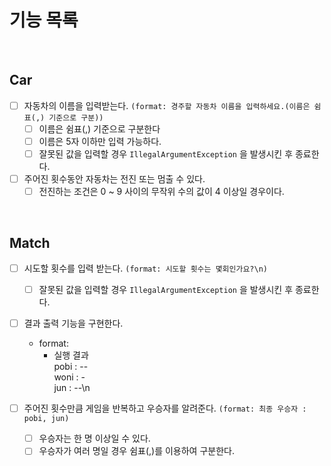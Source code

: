 # 기능 목록
<br/>

## Car
- [ ] 자동차의 이름을 입력받는다. ```(format: 경주할 자동차 이름을 입력하세요.(이름은 쉼표(,) 기준으로 구분))```
  - [ ] 이름은 쉼표(,) 기준으로 구분한다
  - [ ] 이름은 5자 이하만 입력 가능하다.
  - [ ] 잘못된 값을 입력할 경우 ```IllegalArgumentException``` 을 발생시킨 후 종료한다.

- [ ] 주어진 횟수동안 자동차는 전진 또는 멈출 수 있다.
    - [ ] 전진하는 조건은 0 ~ 9 사이의 무작위 수의 값이 4 이상일 경우이다.

<br/>

## Match
- [ ] 시도할 횟수를 입력 받는다. ```(format: 시도할 횟수는 몇회인가요?\n)```
  - [ ] 잘못된 값을 입력할 경우 ```IllegalArgumentException``` 을 발생시킨 후 종료한다.

- [ ] 결과 출력 기능을 구현한다.
  - format: 
    - 실행 결과 </br> pobi : -- <br/> woni : - <br/> jun : --\n

- [ ] 주어진 횟수만큼 게임을 반복하고 우승자를 알려준다. ```(format: 최종 우승자 : pobi, jun)```
    - [ ] 우승자는 한 명 이상일 수 있다.
    - [ ] 우승자가 여러 명일 경우 쉼표(,)를 이용하여 구분한다.

